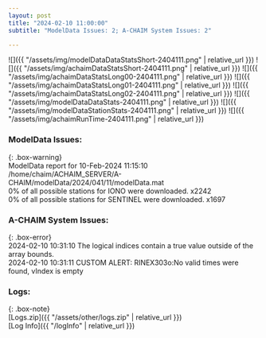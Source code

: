 ```yaml
---
layout: post
title: "2024-02-10 11:00:00"
subtitle: "ModelData Issues: 2; A-CHAIM System Issues: 2"

---
```


![]({{ "/assets/img/modelDataDataStatsShort-2404111.png" | relative_url }})
![]({{ "/assets/img/achaimDataStatsShort-2404111.png" | relative_url }})
![]({{ "/assets/img/achaimDataStatsLong00-2404111.png" | relative_url }})
![]({{ "/assets/img/achaimDataStatsLong01-2404111.png" | relative_url }})
![]({{ "/assets/img/achaimDataStatsLong02-2404111.png" | relative_url }})
![]({{ "/assets/img/modelDataDataStats-2404111.png" | relative_url }})
![]({{ "/assets/img/modelDataStationStats-2404111.png" | relative_url }})
![]({{ "/assets/img/achaimRunTime-2404111.png" | relative_url }})


### ModelData Issues:  
  
{: .box-warning}  
 ModelData report for 10-Feb-2024 11:15:10   
 /home/chaim/ACHAIM_SERVER/A-CHAIM/modelData/2024/041/11/modelData.mat   
 0% of all possible stations for IONO were downloaded. x2242   
 0% of all possible stations for SENTINEL were downloaded. x1697   
  
### A-CHAIM System Issues:  
  
{: .box-error}  
2024-02-10 10:31:10 The logical indices contain a true value outside of the array bounds.  
2024-02-10 10:31:11 CUSTOM ALERT: RINEX303o:No valid times were found, vIndex is empty  

### Logs:  
  
{: .box-note}  
[Logs.zip]({{ "/assets/other/logs.zip" | relative_url }})  
[Log Info]({{ "/logInfo" | relative_url }})  
